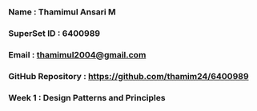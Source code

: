 ### Name : Thamimul Ansari M
### SuperSet ID : 6400989
### Email : thamimul2004@gmail.com
### GitHub Repository : https://github.com/thamim24/6400989

### Week 1 : Design Patterns and Principles